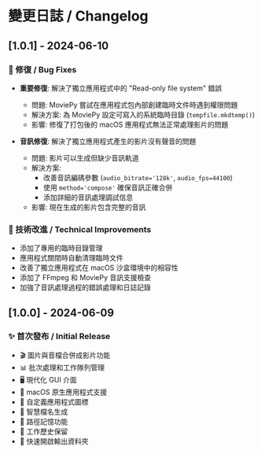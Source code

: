 # 變更日誌 / Changelog

## [1.0.1] - 2024-06-10

### 🔧 修復 / Bug Fixes
- **重要修復**: 解決了獨立應用程式中的 "Read-only file system" 錯誤
  - 問題: MoviePy 嘗試在應用程式包內部創建臨時文件時遇到權限問題
  - 解決方案: 為 MoviePy 設定可寫入的系統臨時目錄 (`tempfile.mkdtemp()`)
  - 影響: 修復了打包後的 macOS 應用程式無法正常處理影片的問題

- **音訊修復**: 解決了獨立應用程式產生的影片沒有聲音的問題
  - 問題: 影片可以生成但缺少音訊軌道
  - 解決方案: 
    - 改善音訊編碼參數 (`audio_bitrate='128k'`, `audio_fps=44100`)
    - 使用 `method='compose'` 確保音訊正確合併
    - 添加詳細的音訊處理調試信息
  - 影響: 現在生成的影片包含完整的音訊

### 🔧 技術改進 / Technical Improvements
- 添加了專用的臨時目錄管理
- 應用程式關閉時自動清理臨時文件
- 改善了獨立應用程式在 macOS 沙盒環境中的相容性
- 添加了 FFmpeg 和 MoviePy 音訊支援檢查
- 加強了音訊處理過程的錯誤處理和日誌記錄

## [1.0.0] - 2024-06-09

### ✨ 首次發布 / Initial Release
- 🎬 圖片與音檔合併成影片功能
- 📊 批次處理和工作隊列管理
- 🖥️ 現代化 GUI 介面
- 📱 macOS 原生應用程式支援
- 🎨 自定義應用程式圖標
- 📁 智慧檔名生成
- 💾 路徑記憶功能
- 🔄 工作歷史保留
- 📂 快速開啟輸出資料夾 